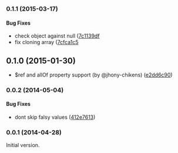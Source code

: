 <a name="0.1.1"></a>
### 0.1.1 (2015-03-17)

#### Bug Fixes

* check object against null ([7c1139df]((https://github.com/chute/json-schema-defaults/commit/7c1139df4a7f6791d79bbaae12ef287870efb5b3))
* fix cloning array ([7cfca1c5]((https://github.com/chute/json-schema-defaults/commit/7cfca1c5eaa2da99663ccc31b65aeb18419f0400))


<a name="0.1.0"></a>





















<extoc></extoc>

## 0.1.0 (2015-01-30)

* $ref and allOf property support (by @jhony-chikens) ([e2dd6c90](https://github.com/chute/json-schema-defaults/commit/e2dd6c904e6df7866f99c7691e1c63ecd7ff3ca5))


<a name="0.0.2"></a>
### 0.0.2 (2014-05-04)

#### Bug Fixes

* dont skip falsy values ([412e7613](https://github.com/chute/json-schema-defaults/commit/412e761359594642bbd9f4f75e600a257314b9a1))


<a name="0.0.1"></a>
### 0.0.1 (2014-04-28)

Initial version.
